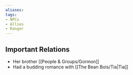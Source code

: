 ```yaml
---
aliases: 
tags: 
- NPCs
- Allies
- Ranger 
---
```


## Important Relations

* Her brother [[People & Groups/Gormon]]
* Had a budding romance with [[The Bean Bois/Tia|Tia]]

